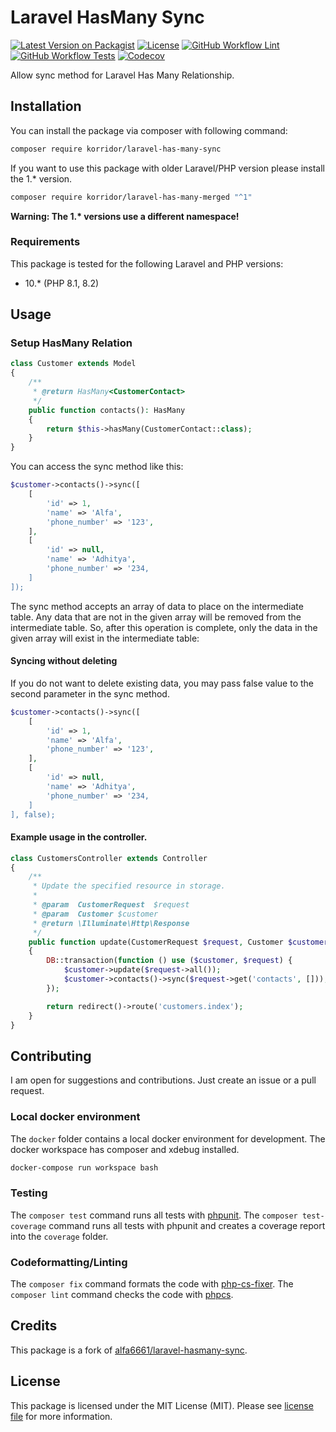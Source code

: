 # Laravel HasMany Sync

[![Latest Version on Packagist](https://img.shields.io/packagist/v/korridor/laravel-has-many-sync?style=flat-square)](https://packagist.org/packages/korridor/laravel-has-many-sync)
[![License](https://img.shields.io/packagist/l/korridor/laravel-has-many-sync?style=flat-square)](license.md)
[![GitHub Workflow Lint](https://img.shields.io/github/actions/workflow/status/korridor/laravel-has-many-sync/lint.yml?label=lint&style=flat-square)](https://github.com/korridor/laravel-has-many-sync/actions/workflows/lint.yml)
[![GitHub Workflow Tests](https://img.shields.io/github/actions/workflow/status/korridor/laravel-has-many-sync/unittests.yml?label=tests&style=flat-square)](https://github.com/korridor/laravel-has-many-sync/actions/workflows/unittests.yml)
[![Codecov](https://img.shields.io/codecov/c/github/korridor/laravel-has-many-sync?style=flat-square)](https://codecov.io/gh/korridor/laravel-has-many-sync)

Allow sync method for Laravel Has Many Relationship.

## Installation

You can install the package via composer with following command:

```bash
composer require korridor/laravel-has-many-sync
```

If you want to use this package with older Laravel/PHP version please install the 1.* version.

```bash
composer require korridor/laravel-has-many-merged "^1"
```

**Warning: The 1.\* versions use a different namespace!**

### Requirements

This package is tested for the following Laravel and PHP versions:

 - 10.* (PHP 8.1, 8.2)

## Usage

### Setup HasMany Relation

```php
class Customer extends Model
{
    /**
     * @return HasMany<CustomerContact>
     */
    public function contacts(): HasMany
    {
        return $this->hasMany(CustomerContact::class);
    }
}
```

You can access the sync method like this:

```php
$customer->contacts()->sync([
    [
        'id' => 1,
        'name' => 'Alfa',
        'phone_number' => '123',
    ],
    [
        'id' => null,
        'name' => 'Adhitya',
        'phone_number' => '234,
    ]
]);
```

The sync method accepts an array of data to place on the intermediate table. Any data that are not in the given array will be removed from the intermediate table. So, after this operation is complete, only the data in the given array will exist in the intermediate table:

#### Syncing without deleting

If you do not want to delete existing data, you may pass  false value to the second parameter in the sync method.

```php
$customer->contacts()->sync([
    [
        'id' => 1,
        'name' => 'Alfa',
        'phone_number' => '123',
    ],
    [
        'id' => null,
        'name' => 'Adhitya',
        'phone_number' => '234,
    ]
], false);
```


#### Example usage in the controller.

```php
class CustomersController extends Controller
{
    /**
     * Update the specified resource in storage.
     *
     * @param  CustomerRequest  $request
     * @param  Customer $customer
     * @return \Illuminate\Http\Response
     */
    public function update(CustomerRequest $request, Customer $customer)
    {
        DB::transaction(function () use ($customer, $request) {
            $customer->update($request->all());
            $customer->contacts()->sync($request->get('contacts', []));
        });

        return redirect()->route('customers.index');
    }
}
```

## Contributing

I am open for suggestions and contributions. Just create an issue or a pull request.

### Local docker environment

The `docker` folder contains a local docker environment for development.
The docker workspace has composer and xdebug installed.

```bash
docker-compose run workspace bash
```

### Testing

The `composer test` command runs all tests with [phpunit](https://phpunit.de/).
The `composer test-coverage` command runs all tests with phpunit and creates a coverage report into the `coverage` folder.

### Codeformatting/Linting

The `composer fix` command formats the code with [php-cs-fixer](https://github.com/FriendsOfPHP/PHP-CS-Fixer).
The `composer lint` command checks the code with [phpcs](https://github.com/squizlabs/PHP_CodeSniffer).

## Credits

This package is a fork of [alfa6661/laravel-hasmany-sync](https://github.com/alfa6661/laravel-hasmany-sync).

## License

This package is licensed under the MIT License (MIT). Please see [license file](license.md) for more information.

